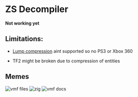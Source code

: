 # ZS Decompiler

**Not working yet**

## Limitations:

* [Lump compression](https://developer.valvesoftware.com/wiki/BSP_(Source)#Lump_compression) aint supported so no PS3 or Xbox 360

* TF2 might be broken due to compression of entities

## Memes

![vmf files](https://github.com/user-attachments/assets/e499d8e2-1100-42d6-b7c9-88a47da72816)
![zig](https://github.com/user-attachments/assets/9cd3a489-d25e-40e8-b01a-bfa9275201dc)
![vmf docs](https://github.com/user-attachments/assets/a5d2796d-c6d6-4aac-8735-6bb3340ed7c9)
